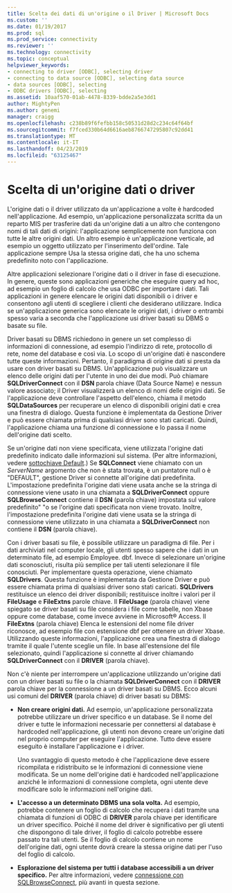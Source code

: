 ```yaml
---
title: Scelta dei dati di un'origine o il Driver | Microsoft Docs
ms.custom: ''
ms.date: 01/19/2017
ms.prod: sql
ms.prod_service: connectivity
ms.reviewer: ''
ms.technology: connectivity
ms.topic: conceptual
helpviewer_keywords:
- connecting to driver [ODBC], selecting driver
- connecting to data source [ODBC], selecting data source
- data sources [ODBC], selecting
- ODBC drivers [ODBC], selecting
ms.assetid: 10aaf570-01ab-4478-8339-bdde2a5e3dd1
author: MightyPen
ms.author: genemi
manager: craigg
ms.openlocfilehash: c238b89f6fefbb158c50531d28d2c234c64f64bf
ms.sourcegitcommit: f7fced330b64d6616aeb8766747295807c92dd41
ms.translationtype: MT
ms.contentlocale: it-IT
ms.lasthandoff: 04/23/2019
ms.locfileid: "63125467"
---
```

# <a name="choosing-a-data-source-or-driver"></a>Scelta di un'origine dati o driver
L'origine dati o il driver utilizzato da un'applicazione a volte è hardcoded nell'applicazione. Ad esempio, un'applicazione personalizzata scritta da un reparto MIS per trasferire dati da un'origine dati a un altro che contengono nomi di tali dati di origini: l'applicazione semplicemente non funziona con tutte le altre origini dati. Un altro esempio è un'applicazione verticale, ad esempio un oggetto utilizzato per l'inserimento dell'ordine. Tale applicazione sempre Usa la stessa origine dati, che ha uno schema predefinito noto con l'applicazione.  
  
 Altre applicazioni selezionare l'origine dati o il driver in fase di esecuzione. In genere, queste sono applicazioni generiche che eseguire query ad hoc, ad esempio un foglio di calcolo che usa ODBC per importare i dati. Tali applicazioni in genere elencare le origini dati disponibili o i driver e consentono agli utenti di scegliere i clienti che desiderano utilizzare. Indica se un'applicazione generica sono elencate le origini dati, i driver o entrambi spesso varia a seconda che l'applicazione usi driver basati su DBMS o basate su file.  
  
 Driver basati su DBMS richiedono in genere un set complesso di informazioni di connessione, ad esempio l'indirizzo di rete, protocollo di rete, nome del database e così via. Lo scopo di un'origine dati è nascondere tutte queste informazioni. Pertanto, il paradigma di origine dati si presta da usare con driver basati su DBMS. Un'applicazione può visualizzare un elenco delle origini dati per l'utente in uno dei due modi. Può chiamare **SQLDriverConnect** con il **DSN** parola chiave (Data Source Name) e nessun valore associato; il Driver visualizzerà un elenco di nomi delle origini dati. Se l'applicazione deve controllare l'aspetto dell'elenco, chiama il metodo **SQLDataSources** per recuperare un elenco di disponibili origini dati e crea una finestra di dialogo. Questa funzione è implementata da Gestione Driver e può essere chiamata prima di qualsiasi driver sono stati caricati. Quindi, l'applicazione chiama una funzione di connessione e lo passa il nome dell'origine dati scelto.  
  
 Se un'origine dati non viene specificata, viene utilizzata l'origine dati predefinito indicato dalle informazioni sul sistema. (Per altre informazioni, vedere [sottochiave Default](../../../odbc/reference/install/default-subkey.md).) Se **SQLConnect** viene chiamato con un *ServerName* argomento che non è stata trovata, è un puntatore null o è "DEFAULT", gestione Driver si connette all'origine dati predefinita. L'impostazione predefinita l'origine dati viene usata anche se la stringa di connessione viene usato in una chiamata a **SQLDriverConnect** oppure **SQLBrowseConnect** contiene il **DSN** (parola chiave) impostata sul valore predefinito" "o se l'origine dati specificata non viene trovato. Inoltre, l'impostazione predefinita l'origine dati viene usata se la stringa di connessione viene utilizzato in una chiamata a **SQLDriverConnect** non contiene il **DSN** (parola chiave).  
  
 Con i driver basati su file, è possibile utilizzare un paradigma di file. Per i dati archiviati nel computer locale, gli utenti spesso sapere che i dati in un determinato file, ad esempio Employee. dbf. Invece di selezionare un'origine dati sconosciuti, risulta più semplice per tali utenti selezionare il file conosciuti. Per implementare questa operazione, viene chiamato **SQLDrivers**. Questa funzione è implementata da Gestione Driver e può essere chiamata prima di qualsiasi driver sono stati caricati. **SQLDrivers** restituisce un elenco dei driver disponibili; restituisce inoltre i valori per il **FileUsage** e **FileExtns** parole chiave. Il **FileUsage** (parola chiave) viene spiegato se driver basati su file considera i file come tabelle, non Xbase oppure come database, come invece avviene in Microsoft® Access. Il **FileExtns** (parola chiave) Elenca le estensioni del nome file driver riconosce, ad esempio file con estensione dbf per ottenere un driver Xbase. Utilizzando queste informazioni, l'applicazione crea una finestra di dialogo tramite il quale l'utente sceglie un file. In base all'estensione del file selezionato, quindi l'applicazione si connette al driver chiamando **SQLDriverConnect** con il **DRIVER** (parola chiave).  
  
 Non c'è niente per interrompere un'applicazione utilizzando un'origine dati con un driver basati su file o la chiamata **SQLDriverConnect** con il **DRIVER** parola chiave per la connessione a un driver basati su DBMS. Ecco alcuni usi comuni del **DRIVER** (parola chiave) di driver basati su DBMS:  
  
-   **Non creare origini dati.** Ad esempio, un'applicazione personalizzata potrebbe utilizzare un driver specifico e un database. Se il nome del driver e tutte le informazioni necessarie per connettersi al database è hardcoded nell'applicazione, gli utenti non devono creare un'origine dati nel proprio computer per eseguire l'applicazione. Tutto deve essere eseguito è installare l'applicazione e i driver.  
  
     Uno svantaggio di questo metodo è che l'applicazione deve essere ricompilata e ridistribuito se le informazioni di connessione viene modificata. Se un nome dell'origine dati è hardcoded nell'applicazione anziché le informazioni di connessione completa, ogni utente deve modificare solo le informazioni nell'origine dati.  
  
-   **L'accesso a un determinato DBMS una sola volta.** Ad esempio, potrebbe contenere un foglio di calcolo che recupera i dati tramite una chiamata di funzioni di ODBC di **DRIVER** parola chiave per identificare un driver specifico. Poiché il nome del driver è significativo per gli utenti che dispongono di tale driver, il foglio di calcolo potrebbe essere passato tra tali utenti. Se il foglio di calcolo contiene un nome dell'origine dati, ogni utente dovrà creare la stessa origine dati per l'uso del foglio di calcolo.  
  
-   **Esplorazione del sistema per tutti i database accessibili a un driver specifico.** Per altre informazioni, vedere [connessione con SQLBrowseConnect](../../../odbc/reference/develop-app/connecting-with-sqlbrowseconnect.md), più avanti in questa sezione.
